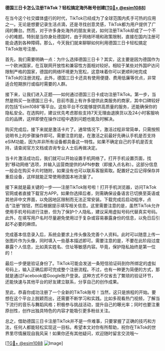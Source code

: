 **德国三日卡怎么注册TikTok？轻松搞定海外账号创建[[TG💪+ @esim1088](https://t.me/s/esim1088)]**

在当今这个社交媒体盛行的时代，TikTok已经成为了全球范围内炙手可热的应用之一。无论是想要记录生活点滴，还是寻找创意灵感，TikTok都为用户提供了广阔的舞台。然而，对于许多身处海外的朋友来说，如何注册TikTok却成了一个不小的难题。特别是当你身处德国时，由于网络环境和政策限制，直接在国内注册可能会遇到各种障碍。那么，今天我们就来聊聊如何利用德国三日卡轻松搞定TikTok账号注册。

首先，我们需要明确一点：为什么选择德国三日卡？其实，这主要是因为德国作为一个欧洲国家，在互联网开放性和兼容性方面相对较好。相较于某些对外国IP访问限制严格的国家，德国的网络环境更为宽松，这意味着你可以更顺利地完成TikTok的注册流程。此外，德国三日卡还具有使用便捷、费用低廉等优点，非常适合短期旅行或临时需要的人群。

接下来，让我们进入正题——如何通过德国三日卡成功注册TikTok。第一步，当然是购买一张德国三日卡。目前市面上有许多提供此类服务的商家，其中口碑较好的包括“Esim1088”等平台。这些平台不仅能够提供高质量的服务，还能确保你的隐私安全。在选购时，建议优先考虑那些支持7天无理由退换货以及24小时客服响应的品牌，这样即使在操作过程中遇到问题也能及时解决。

购买完成后，接下来就是激活卡片了。通常情况下，激活过程非常简单，只需按照说明书上的步骤操作即可。需要注意的是，在激活之前最好先确认手机是否支持eSIM功能，因为并非所有设备都具备这一特性。如果不确定自己的手机是否支持，请查阅官方文档或咨询专业人士后再做决定。

当卡片激活成功后，我们就可以开始设置手机网络了。打开手机设置页面，找到“移动网络”选项，并输入运营商提供的APN参数（即接入点名称）。这部分信息一般会在购买卡片时随附，如果没有也可以联系客服索取。配置好之后记得保存并重启设备，这样就能正常使用德国本地流量了。

接下来就是最关键的一步——注册TikTok账号啦！打开手机浏览器，访问TikTok官网或者直接下载官方APP。如果你选择后者，则需确保设备语言已切换至英语或其他非中文界面，以免因地区限制而无法正常安装。下载完成后启动程序，点击“注册”按钮，然后根据提示填写相关信息。这里需要注意的是，虽然TikTok允许使用手机号码进行注册，但为了保护个人隐私，建议采用虚拟号码代替真实号码。此外，在填写用户名时尽量避免使用过于复杂或容易暴露身份的信息，以免日后引起不必要的麻烦。

完成基本信息录入后，系统会要求上传头像及完善个人资料。此时可以随意上传一张图片作为头像，同时填入一些基本描述即可。需要注意的是，不要在此阶段过度暴露个人信息，比如真实姓名、住址等敏感内容。毕竟，保护隐私始终是第一位的！

最后一步便是验证身份了。TikTok可能会发送一条短信验证码到你所绑定的虚拟号码上，输入正确后即可完成整个注册流程。不过，也有一种更为简便的方式，那就是通过Facebook或Google账户登录。这种方式不仅省去了繁琐的验证环节，还能快速与其他平台的好友建立联系，分享自己的创作成果。

至此，恭喜你成功注册了一个全新的TikTok账号！当然，这只是旅程的开始。要想在这个平台上脱颖而出，还需要不断学习和实践。比如多观看热门视频，了解当下流行的音乐与舞蹈风格；积极参与挑战活动，提升自己的曝光率；同时也要注重原创性，创作出独具特色的内容才能吸引更多粉丝关注。

总之，借助德国三日卡注册TikTok并不是一件难事，只要掌握了正确的技巧和方法，任何人都能轻松实现这一目标。希望本文对你有所帮助，祝你在TikTok的世界里尽情展现自我风采！如果你还有其他疑问，欢迎随时留言交流哦～

[[TG💪+ @esim1088](https://t.me/s/esim1088) ![Image](https://i.postimg.cc/4NQfJmqS/Snipaste-2025-05-13-00-14-12.png)]